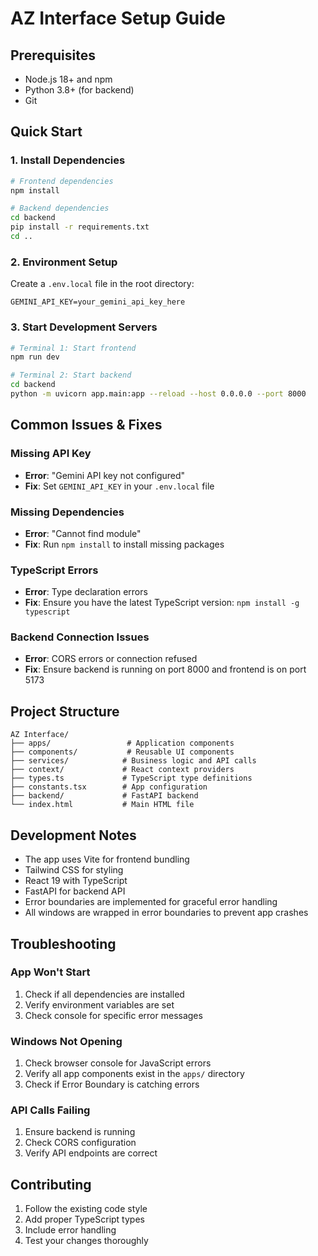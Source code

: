 # AZ Interface Setup Guide

## Prerequisites

- Node.js 18+ and npm
- Python 3.8+ (for backend)
- Git

## Quick Start

### 1. Install Dependencies

```bash
# Frontend dependencies
npm install

# Backend dependencies
cd backend
pip install -r requirements.txt
cd ..
```

### 2. Environment Setup

Create a `.env.local` file in the root directory:

```env
GEMINI_API_KEY=your_gemini_api_key_here
```

### 3. Start Development Servers

```bash
# Terminal 1: Start frontend
npm run dev

# Terminal 2: Start backend
cd backend
python -m uvicorn app.main:app --reload --host 0.0.0.0 --port 8000
```

## Common Issues & Fixes

### Missing API Key
- **Error**: "Gemini API key not configured"
- **Fix**: Set `GEMINI_API_KEY` in your `.env.local` file

### Missing Dependencies
- **Error**: "Cannot find module"
- **Fix**: Run `npm install` to install missing packages

### TypeScript Errors
- **Error**: Type declaration errors
- **Fix**: Ensure you have the latest TypeScript version: `npm install -g typescript`

### Backend Connection Issues
- **Error**: CORS errors or connection refused
- **Fix**: Ensure backend is running on port 8000 and frontend is on port 5173

## Project Structure

```
AZ Interface/
├── apps/                 # Application components
├── components/           # Reusable UI components
├── services/            # Business logic and API calls
├── context/             # React context providers
├── types.ts             # TypeScript type definitions
├── constants.tsx        # App configuration
├── backend/             # FastAPI backend
└── index.html           # Main HTML file
```

## Development Notes

- The app uses Vite for frontend bundling
- Tailwind CSS for styling
- React 19 with TypeScript
- FastAPI for backend API
- Error boundaries are implemented for graceful error handling
- All windows are wrapped in error boundaries to prevent app crashes

## Troubleshooting

### App Won't Start
1. Check if all dependencies are installed
2. Verify environment variables are set
3. Check console for specific error messages

### Windows Not Opening
1. Check browser console for JavaScript errors
2. Verify all app components exist in the `apps/` directory
3. Check if Error Boundary is catching errors

### API Calls Failing
1. Ensure backend is running
2. Check CORS configuration
3. Verify API endpoints are correct

## Contributing

1. Follow the existing code style
2. Add proper TypeScript types
3. Include error handling
4. Test your changes thoroughly 